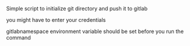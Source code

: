 Simple script to initialize git directory and push it to gitlab

you might have to enter your credentials 

gitlabnamespace environment variable should be set before you run the command
